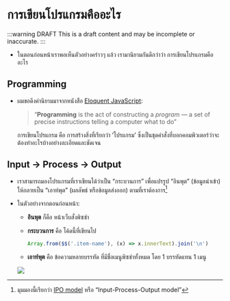 # การเขียนโปรแกรมคืออะไร

:::warning DRAFT
This is a draft content and may be incomplete or inaccurate.
:::

- ในตอนก่อนหน้าเราพอเห็นตัวอย่างคร่าวๆ แล้ว
  เรามานิยามกันดีกว่าว่า การเขียนโปรแกรมคืออะไร

## Programming

- ผมขอดึงคำนิยามมาจากหนังสือ [Eloquent JavaScript](https://eloquentjavascript.net/00_intro.html):

  > “**Programming** is the act of constructing a _program_ — a set of precise instructions telling a computer what to do”

  การเขียนโปรแกรม คือ การสร้างสิ่งที่เรียกว่า ‘โปรแกรม’ ซึ่งเป็นชุดคำสั่งที่บอกคอมพิวเตอร์ว่าจะต้องทำอะไรบ้างอย่างละเอียดและชัดเจน

## Input &rarr; Process &rarr; Output

- เราสามารถมองโปรแกรมที่เราเขียนได้ว่าเป็น “กระบวนการ” เพื่อแปรรูป “อินพุต” (ข้อมูลนำเข้า) ให้กลายเป็น “เอาท์พุต” (ผลลัพธ์ หรือข้อมูลส่งออก) ตามที่เราต้องการ[^ipo]

- ในตัวอย่างจากตอนก่อนหน้า:

  - **อินพุต** ก็คือ หน้าเว็บสั่งพิซซ่า

  - **กระบวนการ** คือ โค้ดนี้ที่เขียนไป

    ```js
    Array.from($$('.item-name'), (x) => x.innerText).join('\n')
    ```

  - **เอาท์พุต** คือ ข้อความหลายบรรทัด ที่มีชื่อเมนูพิซซ่าทั้งหมด โดย 1 บรรทัดแทน 1 เมนู

  ![](https://im.dt.in.th/ipfs/bafybeiebdmjwg2ngytljdckqifyzfgvp2coqsdxjobcqiqbi5d27hkqx2e/image.webp)

[^ipo]: มุมมองนี้เรียกว่า [IPO model](https://en.wikipedia.org/wiki/IPO_model) หรือ “Input-Process-Output model”
